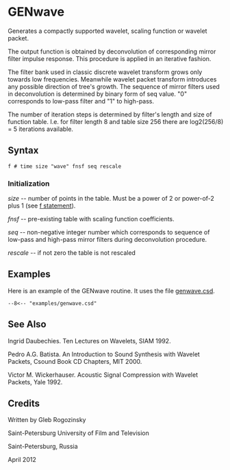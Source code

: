 <!--
id:GENwave
category:
-->
# GENwave
Generates a compactly supported wavelet, scaling function or wavelet packet.

The output function is obtained by deconvolution of corresponding mirror filter impulse response. This procedure is applied in an iterative fashion.

The filter bank used in classic discrete wavelet transform grows only towards low frequencies. Meanwhile wavelet packet transform introduces any possible direction of tree's growth. The sequence of mirror filters used in deconvolution is determined by binary form of seq value. "0" corresponds to low-pass filter and "1" to high-pass.

The number of iteration steps is determined by filter's length and size of function table. I.e. for filter length 8 and table size 256 there are log2(256/8) = 5 iterations available.

## Syntax
``` csound-orc
f # time size "wave" fnsf seq rescale
```

### Initialization

_size_ -- number of points in the table. Must be a power of 2 or power-of-2 plus 1 (see [f statement](../../scoregens/f)).

_fnsf_ -- pre-existing table with scaling function coefficients.

_seq_ -- non-negative integer number which corresponds to sequence of low-pass and high-pass mirror filters during deconvolution procedure.

_rescale_ -- if not zero the table is not rescaled

## Examples

Here is an example of the GENwave routine. It uses the file [genwave.csd](../../examples/genwave.csd).

``` csound-csd title="Example of the GENwave routine." linenums="1"
--8<-- "examples/genwave.csd"
```

## See Also

Ingrid Daubechies. Ten Lectures on Wavelets, SIAM 1992.

Pedro A.G. Batista. An Introduction to Sound Synthesis with Wavelet Packets, Csound Book CD Chapters, MIT 2000.

Victor M. Wickerhauser. Acoustic Signal Compression with Wavelet Packets, Yale 1992.

## Credits

Written by Gleb Rogozinsky

Saint-Petersburg University of Film and Television

Saint-Petersburg, Russia

April 2012
